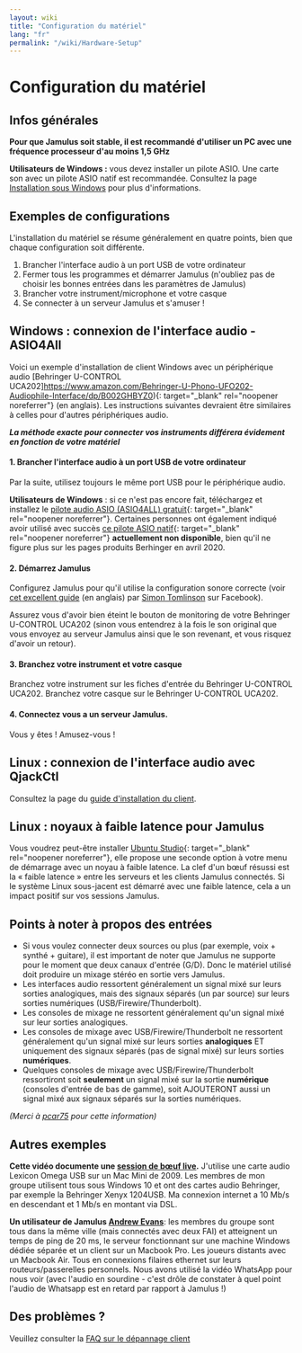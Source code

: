 ```yaml
---
layout: wiki
title: "Configuration du matériel"
lang: "fr"
permalink: "/wiki/Hardware-Setup"
---
```



# Configuration du matériel

## Infos générales

**Pour que Jamulus soit stable, il est recommandé d'utiliser un PC avec une fréquence processeur d'au moins 1,5 GHz**

**Utilisateurs de Windows :** vous devez installer un pilote ASIO. Une carte son avec un pilote ASIO natif est recommandée. Consultez la page [Installation sous Windows](Installation-for-Windows) pour plus d'informations.

## Exemples de configurations

L'installation du matériel se résume généralement en quatre points, bien que chaque configuration soit différente.

1. Brancher l'interface audio à un port USB de votre ordinateur
2. Fermer tous les programmes et démarrer Jamulus (n'oubliez pas de choisir les bonnes entrées dans les paramètres de Jamulus)
3. Brancher votre instrument/microphone et votre casque
4. Se connecter à un serveur Jamulus et s'amuser !


## Windows : connexion de l'interface audio - ASIO4All
 
Voici un exemple d'installation de client Windows avec un périphérique audio [Behringer U-CONTROL UCA202]https://www.amazon.com/Behringer-U-Phono-UFO202-Audiophile-Interface/dp/B002GHBYZ0){: target="_blank" rel="noopener noreferrer"} (en anglais).
Les instructions suivantes devraient être similaires à celles pour d'autres périphériques audio.

_**La méthode exacte pour connecter vos instruments différera évidement en fonction de votre matériel**_

#### 1. Brancher l'interface audio à un port USB de votre ordinateur

Par la suite, utilisez toujours le même port USB pour le périphérique audio.

**Utilisateurs de Windows** : si ce n'est pas encore fait, téléchargez et installez le [pilote audio ASIO (ASIO4ALL) gratuit](https://www.asio4all.org){: target="_blank" rel="noopener noreferrer"}. Certaines personnes ont également indiqué avoir utilisé avec succès [ce pilote ASIO natif](http://www.behringerdownload.de/_software/BEHRINGER_2902_X64_2.8.40.zip){: target="_blank" rel="noopener noreferrer"} 
__actuellement non disponible__, bien qu'il ne figure plus sur les pages produits Berhinger en avril 2020. 

#### 2. Démarrez Jamulus

Configurez Jamulus pour qu'il utilise la configuration sonore correcte (voir [cet excellent guide](https://www.facebook.com/notes/jamulus-online-musicianssingers-jamming/idiots-guide-to-jamulus-app/510044532903831/) (en anglais) par [Simon Tomlinson](https://www.facebook.com/simon.james.tomlinson?eid=ARBQoY3KcZAtS3pGdLJuqvQTeRSOo4gHdQZT7nNzOt1oPMGgZ4_3GERe-rOyH5PxsSHVYYXjWwcqd71a) sur Facebook). 

Assurez vous d'avoir bien éteint le bouton de monitoring de votre Behringer U-CONTROL UCA202 (sinon vous entendrez à la fois le son original que vous envoyez au serveur Jamulus ainsi que le son revenant, et vous risquez d'avoir un retour).

#### 3. Branchez votre instrument et votre casque

Branchez votre instrument sur les fiches d'entrée du Behringer U-CONTROL UCA202. Branchez votre casque sur le Behringer U-CONTROL UCA202.

#### 4. Connectez vous a un serveur Jamulus.

Vous y êtes ! Amusez-vous !

## Linux : connexion de l'interface audio avec QjackCtl

Consultez la page du [guide d'installation du client](Installation-for-Linux#configurer-jack-avec-qjackctl).

## Linux : noyaux à faible latence pour Jamulus
Vous voudrez peut-être installer [Ubuntu Studio](https://ubuntustudio.org/){: target="_blank" rel="noopener noreferrer"}, elle propose une seconde option à votre menu de démarrage avec un noyau à faible latence. La clef d'un bœuf résussi est la « faible latence » entre les serveurs et les clients Jamulus connectés. Si le système Linux sous-jacent est démarré avec une faible latence, cela a un impact positif sur vos sessions Jamulus.

## Points à noter à propos des entrées

- Si vous voulez connecter deux sources ou plus (par exemple, voix + synthé + guitare), il est important de noter que Jamulus ne supporte pour le moment que deux canaux d'entrée (G/D). Donc le matériel utilisé doit produire un mixage stéréo en sortie vers Jamulus.
- Les interfaces audio ressortent généralement un signal mixé sur leurs sorties analogiques, mais des signaux séparés (un par source) sur leurs sorties numériques (USB/Firewire/Thunderbolt).
- Les consoles de mixage ne ressortent généralement qu'un signal mixé sur leur sorties analogiques.
- Les consoles de mixage avec USB/Firewire/Thunderbolt ne ressortent généralement qu'un signal mixé sur leurs sorties **analogiques** ET uniquement des signaux séparés (pas de signal mixé) sur leurs sorties **numériques**.
- Quelques consoles de mixage avec USB/Firewire/Thunderbolt ressortiront soit **seulement** un signal mixé sur la sortie **numérique** (consoles d'entrée de bas de gamme), soit AJOUTERONT aussi un signal mixé aux signaux séparés sur la sorties numériques.

_(Merci à [pcar75](https://github.com/pcar75) pour cette information)_

## Autres exemples

**Cette vidéo documente une [session de bœuf live](https://youtu.be/c8838jS2g3U).** J'utilise une carte audio Lexicon Omega USB sur un Mac Mini de 2009. Les membres de mon groupe utilisent tous sous Windows 10 et ont des cartes audio Behringer, par exemple la Behringer Xenyx 1204USB. Ma connexion internet a 10 Mb/s en descendant et 1 Mb/s en montant via DSL. 

**Un utilisateur de Jamulus [Andrew Evans](https://sourceforge.net/u/belvario/profile/)**: les membres du groupe sont tous dans la même ville (mais connectés avec deux FAI) et atteignent un temps de ping de 20 ms, le serveur fonctionnant sur une machine Windows dédiée séparée et un client sur un Macbook Pro. Les joueurs distants avec un Macbook Air. Tous en connexions filaires ethernet sur leurs routeurs/passerelles personnels. Nous avons utilisé la vidéo WhatsApp pour nous voir (avec l'audio en sourdine - c'est drôle de constater à quel point l'audio de Whatsapp est en retard par rapport à Jamulus !)

## Des problèmes ?

Veuillez consulter la [FAQ sur le dépannage client](Client-Troubleshooting)
